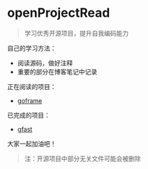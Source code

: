 # openProjectRead

> 学习优秀开源项目，提升自我编码能力



自己的学习方法：
- 阅读源码，做好注释
- 重要的部分在博客笔记中记录

正在阅读的项目：
- [goframe](https://goframe.org/#all-updates)

已完成的项目：
- [gfast](https://github.com/tiger1103/gfast)

大家一起加油吧！

> 注：开源项目中部分无关文件可能会被删除